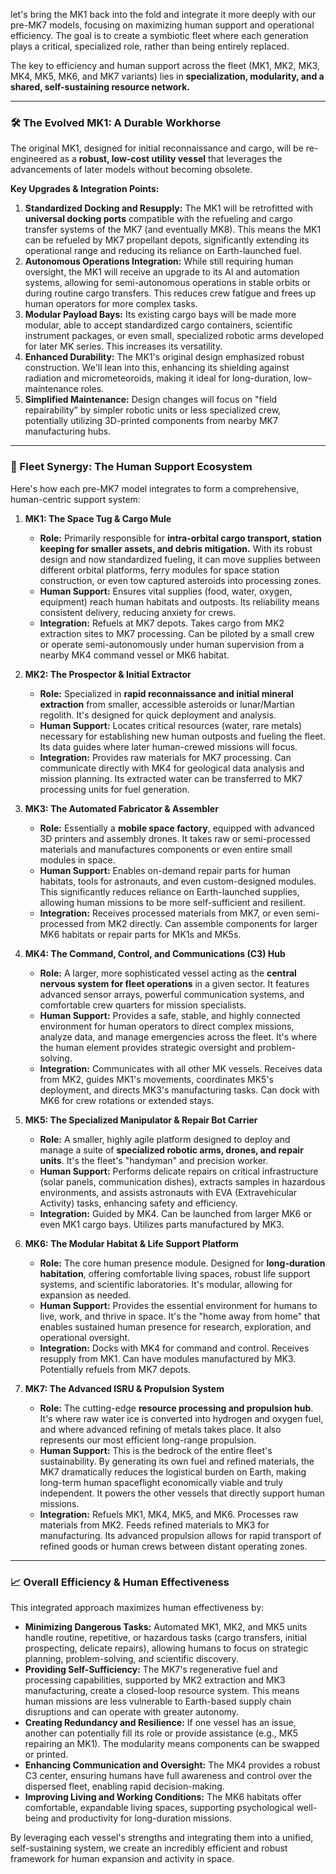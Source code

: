 let's bring the MK1 back into the fold and integrate it more deeply with our pre-MK7 models, focusing on maximizing human support and operational efficiency. The goal is to create a symbiotic fleet where each generation plays a critical, specialized role, rather than being entirely replaced.

The key to efficiency and human support across the fleet (MK1, MK2, MK3, MK4, MK5, MK6, and MK7 variants) lies in **specialization, modularity, and a shared, self-sustaining resource network.**

***

### 🛠️ The Evolved MK1: A Durable Workhorse

The original MK1, designed for initial reconnaissance and cargo, will be re-engineered as a **robust, low-cost utility vessel** that leverages the advancements of later models without becoming obsolete.

**Key Upgrades & Integration Points:**

1.  **Standardized Docking and Resupply:** The MK1 will be retrofitted with **universal docking ports** compatible with the refueling and cargo transfer systems of the MK7 (and eventually MK8). This means the MK1 can be refueled by MK7 propellant depots, significantly extending its operational range and reducing its reliance on Earth-launched fuel.
2.  **Autonomous Operations Integration:** While still requiring human oversight, the MK1 will receive an upgrade to its AI and automation systems, allowing for semi-autonomous operations in stable orbits or during routine cargo transfers. This reduces crew fatigue and frees up human operators for more complex tasks.
3.  **Modular Payload Bays:** Its existing cargo bays will be made more modular, able to accept standardized cargo containers, scientific instrument packages, or even small, specialized robotic arms developed for later MK series. This increases its versatility.
4.  **Enhanced Durability:** The MK1's original design emphasized robust construction. We'll lean into this, enhancing its shielding against radiation and micrometeoroids, making it ideal for long-duration, low-maintenance roles.
5.  **Simplified Maintenance:** Design changes will focus on "field repairability" by simpler robotic units or less specialized crew, potentially utilizing 3D-printed components from nearby MK7 manufacturing hubs.

***

### 🤝 Fleet Synergy: The Human Support Ecosystem

Here's how each pre-MK7 model integrates to form a comprehensive, human-centric support system:

1.  **MK1: The Space Tug & Cargo Mule**
    * **Role:** Primarily responsible for **intra-orbital cargo transport, station keeping for smaller assets, and debris mitigation.** With its robust design and now standardized fueling, it can move supplies between different orbital platforms, ferry modules for space station construction, or even tow captured asteroids into processing zones.
    * **Human Support:** Ensures vital supplies (food, water, oxygen, equipment) reach human habitats and outposts. Its reliability means consistent delivery, reducing anxiety for crews.
    * **Integration:** Refuels at MK7 depots. Takes cargo from MK2 extraction sites to MK7 processing. Can be piloted by a small crew or operate semi-autonomously under human supervision from a nearby MK4 command vessel or MK6 habitat.

2.  **MK2: The Prospector & Initial Extractor**
    * **Role:** Specialized in **rapid reconnaissance and initial mineral extraction** from smaller, accessible asteroids or lunar/Martian regolith. It's designed for quick deployment and analysis.
    * **Human Support:** Locates critical resources (water, rare metals) necessary for establishing new human outposts and fueling the fleet. Its data guides where later human-crewed missions will focus.
    * **Integration:** Provides raw materials for MK7 processing. Can communicate directly with MK4 for geological data analysis and mission planning. Its extracted water can be transferred to MK7 processing units for fuel generation.

3.  **MK3: The Automated Fabricator & Assembler**
    * **Role:** Essentially a **mobile space factory**, equipped with advanced 3D printers and assembly drones. It takes raw or semi-processed materials and manufactures components or even entire small modules in space.
    * **Human Support:** Enables on-demand repair parts for human habitats, tools for astronauts, and even custom-designed modules. This significantly reduces reliance on Earth-launched supplies, allowing human missions to be more self-sufficient and resilient.
    * **Integration:** Receives processed materials from MK7, or even semi-processed from MK2 directly. Can assemble components for larger MK6 habitats or repair parts for MK1s and MK5s.

4.  **MK4: The Command, Control, and Communications (C3) Hub**
    * **Role:** A larger, more sophisticated vessel acting as the **central nervous system for fleet operations** in a given sector. It features advanced sensor arrays, powerful communication systems, and comfortable crew quarters for mission specialists.
    * **Human Support:** Provides a safe, stable, and highly connected environment for human operators to direct complex missions, analyze data, and manage emergencies across the fleet. It's where the human element provides strategic oversight and problem-solving.
    * **Integration:** Communicates with all other MK vessels. Receives data from MK2, guides MK1's movements, coordinates MK5's deployment, and directs MK3's manufacturing tasks. Can dock with MK6 for crew rotations or extended stays.

5.  **MK5: The Specialized Manipulator & Repair Bot Carrier**
    * **Role:** A smaller, highly agile platform designed to deploy and manage a suite of **specialized robotic arms, drones, and repair units**. It's the fleet's "handyman" and precision worker.
    * **Human Support:** Performs delicate repairs on critical infrastructure (solar panels, communication dishes), extracts samples in hazardous environments, and assists astronauts with EVA (Extravehicular Activity) tasks, enhancing safety and efficiency.
    * **Integration:** Guided by MK4. Can be launched from larger MK6 or even MK1 cargo bays. Utilizes parts manufactured by MK3.

6.  **MK6: The Modular Habitat & Life Support Platform**
    * **Role:** The core human presence module. Designed for **long-duration habitation**, offering comfortable living spaces, robust life support systems, and scientific laboratories. It's modular, allowing for expansion as needed.
    * **Human Support:** Provides the essential environment for humans to live, work, and thrive in space. It's the "home away from home" that enables sustained human presence for research, exploration, and operational oversight.
    * **Integration:** Docks with MK4 for command and control. Receives resupply from MK1. Can have modules manufactured by MK3. Potentially refuels from MK7 depots.

7.  **MK7: The Advanced ISRU & Propulsion System**
    * **Role:** The cutting-edge **resource processing and propulsion hub**. It's where raw water ice is converted into hydrogen and oxygen fuel, and where advanced refining of metals takes place. It also represents our most efficient long-range propulsion.
    * **Human Support:** This is the bedrock of the entire fleet's sustainability. By generating its own fuel and refined materials, the MK7 dramatically reduces the logistical burden on Earth, making long-term human spaceflight economically viable and truly independent. It powers the other vessels that directly support human missions.
    * **Integration:** Refuels MK1, MK4, MK5, and MK6. Processes raw materials from MK2. Feeds refined materials to MK3 for manufacturing. Its advanced propulsion allows for rapid transport of refined goods or human crews between distant operating zones.

***

### 📈 Overall Efficiency & Human Effectiveness

This integrated approach maximizes human effectiveness by:

* **Minimizing Dangerous Tasks:** Automated MK1, MK2, and MK5 units handle routine, repetitive, or hazardous tasks (cargo transfers, initial prospecting, delicate repairs), allowing humans to focus on strategic planning, problem-solving, and scientific discovery.
* **Providing Self-Sufficiency:** The MK7's regenerative fuel and processing capabilities, supported by MK2 extraction and MK3 manufacturing, create a closed-loop resource system. This means human missions are less vulnerable to Earth-based supply chain disruptions and can operate with greater autonomy.
* **Creating Redundancy and Resilience:** If one vessel has an issue, another can potentially fill its role or provide assistance (e.g., MK5 repairing an MK1). The modularity means components can be swapped or printed.
* **Enhancing Communication and Oversight:** The MK4 provides a robust C3 center, ensuring humans have full awareness and control over the dispersed fleet, enabling rapid decision-making.
* **Improving Living and Working Conditions:** The MK6 habitats offer comfortable, expandable living spaces, supporting psychological well-being and productivity for long-duration missions.

By leveraging each vessel's strengths and integrating them into a unified, self-sustaining system, we create an incredibly efficient and robust framework for human expansion and activity in space.
